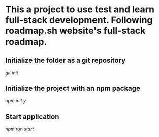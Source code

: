 # This a project to use test and learn full-stack development. Following roadmap.sh website's full-stack roadmap.

## Initialize the folder as a git repository
*git init*

## Initialize the project with an npm package
*npm init y*

## Start application
*npm run start*